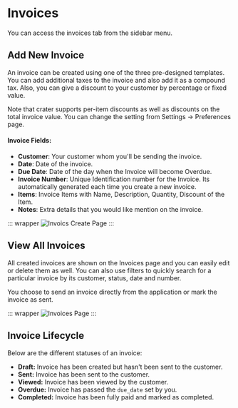 # Invoices

You can access the invoices tab from the sidebar menu.

## Add New Invoice

An invoice can be created using one of the three pre-designed templates. You can add additional taxes to the invoice and also add it as a compound tax. Also, you can give a discount to your customer by percentage or fixed value.

Note that crater supports per-item discounts as well as discounts on the total invoice value. You can change the setting from Settings -> Preferences page.

#### Invoice Fields:
- **Customer**: Your customer whom you'll be sending the invoice.
- **Date**: Date of the invoice.
- **Due Date**: Date of the day when the Invoice will become Overdue.
- **Invoice Number**: Unique Identification number for the Invoice. Its automatically generated each time you create a new invoice.
- **Items**: Invoice Items with Name, Description, Quantity, Discount of the Item.
- **Notes**: Extra details that you would like mention on the invoice.

::: wrapper
![Invoics Create Page](/images/invoices-new.png)
:::

## View All Invoices

All created invoices are shown on the Invoices page and you can easily edit or delete them as well. You can also use filters to quickly search for a particular invoice by its customer, status, date and number.

You choose to send an invoice directly from the application or mark the invoice as sent.

::: wrapper
![Invoices Page](/images/invoices.png)
:::

## Invoice Lifecycle

Below are the different statuses of an invoice:

- **Draft:** Invoice has been created but hasn't been sent to the customer.
- **Sent:** Invoice has been sent to the customer.
- **Viewed:** Invoice has been viewed by the customer.
- **Overdue:** Invoice has passed the `due_date` set by you.
- **Completed:** Invoice has been fully paid and marked as completed.